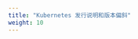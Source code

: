 ```yaml
---
title: "Kubernetes 发行说明和版本偏斜"
weight: 10
---
```


<!--
---
title: "Release notes and version skew"
weight: 10
---
-->